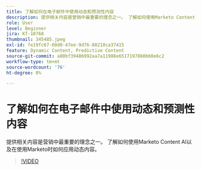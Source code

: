 ```yaml
---
title: 了解如何在电子邮件中使用动态和预测性内容
description: 提供相关内容是营销中最重要的理念之一。 了解如何使用Marketo Content AI以及在使用Marketo时如何应用动态内容。
role: User
level: Beginner
jira: KT-10768
thumbnail: 345485.jpeg
exl-id: fe19fc67-60d0-47ee-9d76-88210ca37415
feature: Dynamic Content, Predictive Content
source-git-commit: a80bf39486992aa7a11988e6517197860b60e6c2
workflow-type: tm+mt
source-wordcount: '76'
ht-degree: 0%

---
```


# 了解如何在电子邮件中使用动态和预测性内容

提供相关内容是营销中最重要的理念之一。 了解如何使用Marketo Content AI以及在使用Marketo时如何应用动态内容。

>[!VIDEO](https://video.tv.adobe.com/v/345485/?quality=12&learn=on)

